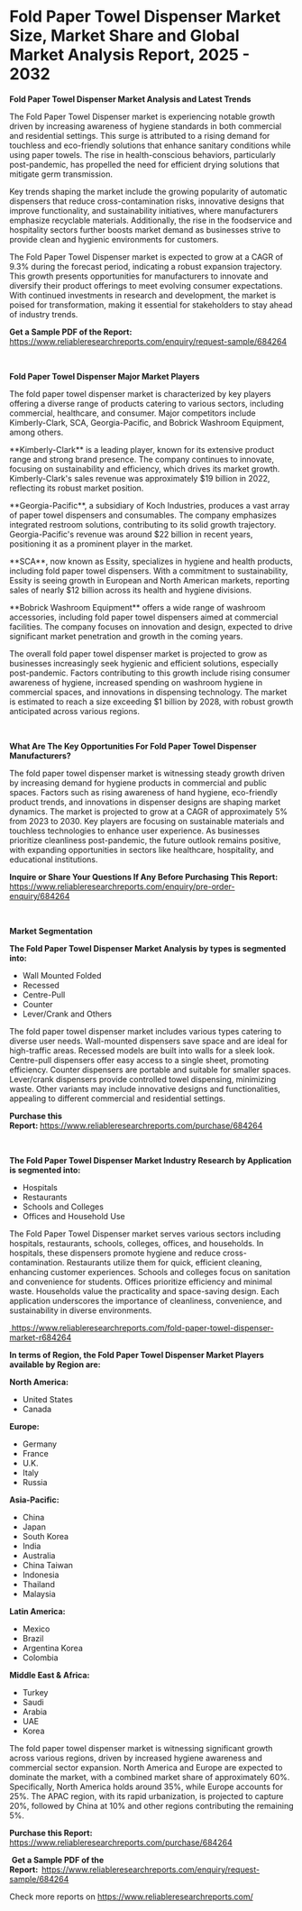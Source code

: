 <p><h1>Fold Paper Towel Dispenser Market Size, Market Share and Global Market Analysis Report, 2025 - 2032</h1></p><p><strong>Fold Paper Towel Dispenser Market Analysis and Latest Trends</strong></p>
<p><p>The Fold Paper Towel Dispenser market is experiencing notable growth driven by increasing awareness of hygiene standards in both commercial and residential settings. This surge is attributed to a rising demand for touchless and eco-friendly solutions that enhance sanitary conditions while using paper towels. The rise in health-conscious behaviors, particularly post-pandemic, has propelled the need for efficient drying solutions that mitigate germ transmission.</p><p>Key trends shaping the market include the growing popularity of automatic dispensers that reduce cross-contamination risks, innovative designs that improve functionality, and sustainability initiatives, where manufacturers emphasize recyclable materials. Additionally, the rise in the foodservice and hospitality sectors further boosts market demand as businesses strive to provide clean and hygienic environments for customers.</p><p>The Fold Paper Towel Dispenser market is expected to grow at a CAGR of 9.3% during the forecast period, indicating a robust expansion trajectory. This growth presents opportunities for manufacturers to innovate and diversify their product offerings to meet evolving consumer expectations. With continued investments in research and development, the market is poised for transformation, making it essential for stakeholders to stay ahead of industry trends.</p></p>
<p><strong>Get a Sample PDF of the Report:&nbsp;</strong> <a href="https://www.reliableresearchreports.com/enquiry/request-sample/684264?utm_campaign=3012&utm_medium=2&utm_source=Github&utm_content=ia&utm_term=29032025&utm_id=fold-paper-towel-dispenser">https://www.reliableresearchreports.com/enquiry/request-sample/684264</a></p>
<p>&nbsp;</p>
<p><strong>Fold Paper Towel Dispenser Major Market Players</strong></p>
<p><p>The fold paper towel dispenser market is characterized by key players offering a diverse range of products catering to various sectors, including commercial, healthcare, and consumer. Major competitors include Kimberly-Clark, SCA, Georgia-Pacific, and Bobrick Washroom Equipment, among others.</p><p>**Kimberly-Clark** is a leading player, known for its extensive product range and strong brand presence. The company continues to innovate, focusing on sustainability and efficiency, which drives its market growth. Kimberly-Clark's sales revenue was approximately $19 billion in 2022, reflecting its robust market position.</p><p>**Georgia-Pacific**, a subsidiary of Koch Industries, produces a vast array of paper towel dispensers and consumables. The company emphasizes integrated restroom solutions, contributing to its solid growth trajectory. Georgia-Pacific's revenue was around $22 billion in recent years, positioning it as a prominent player in the market.</p><p>**SCA**, now known as Essity, specializes in hygiene and health products, including fold paper towel dispensers. With a commitment to sustainability, Essity is seeing growth in European and North American markets, reporting sales of nearly $12 billion across its health and hygiene divisions.</p><p>**Bobrick Washroom Equipment** offers a wide range of washroom accessories, including fold paper towel dispensers aimed at commercial facilities. The company focuses on innovation and design, expected to drive significant market penetration and growth in the coming years.</p><p>The overall fold paper towel dispenser market is projected to grow as businesses increasingly seek hygienic and efficient solutions, especially post-pandemic. Factors contributing to this growth include rising consumer awareness of hygiene, increased spending on washroom hygiene in commercial spaces, and innovations in dispensing technology. The market is estimated to reach a size exceeding $1 billion by 2028, with robust growth anticipated across various regions.</p></p>
<p>&nbsp;</p>
<p><strong>What Are The Key Opportunities For Fold Paper Towel Dispenser Manufacturers?</strong></p>
<p><p>The fold paper towel dispenser market is witnessing steady growth driven by increasing demand for hygiene products in commercial and public spaces. Factors such as rising awareness of hand hygiene, eco-friendly product trends, and innovations in dispenser designs are shaping market dynamics. The market is projected to grow at a CAGR of approximately 5% from 2023 to 2030. Key players are focusing on sustainable materials and touchless technologies to enhance user experience. As businesses prioritize cleanliness post-pandemic, the future outlook remains positive, with expanding opportunities in sectors like healthcare, hospitality, and educational institutions.</p></p>
<p><strong>Inquire or Share Your Questions If Any Before Purchasing This Report:</strong> <a href="https://www.reliableresearchreports.com/enquiry/pre-order-enquiry/684264?utm_campaign=3012&utm_medium=2&utm_source=Github&utm_content=ia&utm_term=29032025&utm_id=fold-paper-towel-dispenser">https://www.reliableresearchreports.com/enquiry/pre-order-enquiry/684264</a></p>
<p>&nbsp;</p>
<p><strong>Market Segmentation</strong></p>
<p><strong>The Fold Paper Towel Dispenser Market Analysis by types is segmented into:</strong></p>
<p><ul><li>Wall Mounted Folded</li><li>Recessed</li><li>Centre-Pull</li><li>Counter</li><li>Lever/Crank and Others</li></ul></p>
<p><p>The fold paper towel dispenser market includes various types catering to diverse user needs. Wall-mounted dispensers save space and are ideal for high-traffic areas. Recessed models are built into walls for a sleek look. Centre-pull dispensers offer easy access to a single sheet, promoting efficiency. Counter dispensers are portable and suitable for smaller spaces. Lever/crank dispensers provide controlled towel dispensing, minimizing waste. Other variants may include innovative designs and functionalities, appealing to different commercial and residential settings.</p></p>
<p><strong>Purchase this Report:&nbsp;</strong><a href="https://www.reliableresearchreports.com/purchase/684264?utm_campaign=3012&utm_medium=2&utm_source=Github&utm_content=ia&utm_term=29032025&utm_id=fold-paper-towel-dispenser">https://www.reliableresearchreports.com/purchase/684264</a></p>
<p>&nbsp;</p>
<p><strong>The Fold Paper Towel Dispenser Market Industry Research by Application is segmented into:</strong></p>
<p><ul><li>Hospitals</li><li>Restaurants</li><li>Schools and Colleges</li><li>Offices and Household Use</li></ul></p>
<p><p>The Fold Paper Towel Dispenser market serves various sectors including hospitals, restaurants, schools, colleges, offices, and households. In hospitals, these dispensers promote hygiene and reduce cross-contamination. Restaurants utilize them for quick, efficient cleaning, enhancing customer experiences. Schools and colleges focus on sanitation and convenience for students. Offices prioritize efficiency and minimal waste. Households value the practicality and space-saving design. Each application underscores the importance of cleanliness, convenience, and sustainability in diverse environments.</p></p>
<p><a href="https://www.reliableresearchreports.com/fold-paper-towel-dispenser-market-r684264?utm_campaign=3012&utm_medium=2&utm_source=Github&utm_content=ia&utm_term=29032025&utm_id=fold-paper-towel-dispenser">&nbsp;https://www.reliableresearchreports.com/fold-paper-towel-dispenser-market-r684264</a></p>
<p><strong>In terms of Region, the Fold Paper Towel Dispenser Market Players available by Region are:</strong></p>
<p>
    <p> <strong> North America: </strong>
        <ul>
            <li>United States</li>
            <li>Canada</li>
        </ul>
        </p> 
    <p> <strong> Europe: </strong>
        <ul>
            <li>Germany</li>
            <li>France</li>
            <li>U.K.</li>
            <li>Italy</li>
            <li>Russia</li>
        </ul>
        </p> 
    <p> <strong> Asia-Pacific: </strong>
        <ul>
            <li>China</li>
            <li>Japan</li>
            <li>South Korea</li>
            <li>India</li>
            <li>Australia</li>
            <li>China Taiwan</li>
            <li>Indonesia</li>
            <li>Thailand</li>
            <li>Malaysia</li>
        </ul>
        </p> 
    <p> <strong> Latin America: </strong>
        <ul>
            <li>Mexico</li>
            <li>Brazil</li>
            <li>Argentina Korea</li>
            <li>Colombia</li>
        </ul>
        </p> 
    <p> <strong> Middle East & Africa: </strong>
        <ul>
            <li>Turkey</li>
            <li>Saudi</li>
            <li>Arabia</li>
            <li>UAE</li>
            <li>Korea</li>
        </ul>
    </p>
    </p>
<p><p>The fold paper towel dispenser market is witnessing significant growth across various regions, driven by increased hygiene awareness and commercial sector expansion. North America and Europe are expected to dominate the market, with a combined market share of approximately 60%. Specifically, North America holds around 35%, while Europe accounts for 25%. The APAC region, with its rapid urbanization, is projected to capture 20%, followed by China at 10% and other regions contributing the remaining 5%.</p></p>
<p><strong>Purchase this Report: </strong><a href="https://www.reliableresearchreports.com/purchase/684264?utm_campaign=3012&utm_medium=2&utm_source=Github&utm_content=ia&utm_term=29032025&utm_id=fold-paper-towel-dispenser">https://www.reliableresearchreports.com/purchase/684264</a></p>
<p>&nbsp;<strong>Get a Sample PDF of the Report:&nbsp;&nbsp;</strong><a href="https://www.reliableresearchreports.com/enquiry/request-sample/684264?utm_campaign=3012&utm_medium=2&utm_source=Github&utm_content=ia&utm_term=29032025&utm_id=fold-paper-towel-dispenser">https://www.reliableresearchreports.com/enquiry/request-sample/684264</a></p>
<p><strong></strong></p>
<p>Check more reports on <a href="https://www.reliableresearchreports.com/?utm_campaign=3012&utm_medium=2&utm_source=Github&utm_content=ia&utm_term=29032025&utm_id=fold-paper-towel-dispenser">https://www.reliableresearchreports.com/</a></p>